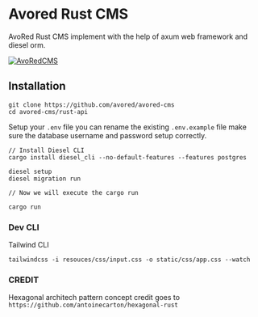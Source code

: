 # Avored Rust CMS
AvoRed Rust CMS implement with the help of axum web framework and diesel orm. 


[![AvoRedCMS](https://github.com/avored/avored-rust-cms/actions/workflows/rust.yml/badge.svg)](https://github.com/avored/avored-rust-cms/actions/workflows/rust.yml)


## Installation

    git clone https://github.com/avored/avored-cms
    cd avored-cms/rust-api
    

Setup your `.env` file you can rename the existing `.env.example` file make sure the database username and password setup correctly.

     
    // Install Diesel CLI
    cargo install diesel_cli --no-default-features --features postgres

    diesel setup
    diesel migration run

    // Now we will execute the cargo run

    cargo run

### Dev CLI

Tailwind CLI
     
    tailwindcss -i resouces/css/input.css -o static/css/app.css --watch



### CREDIT

Hexagonal architech pattern concept credit goes to `https://github.com/antoinecarton/hexagonal-rust`
